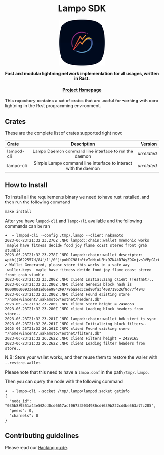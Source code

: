 <div align="center">
  <h1>Lampo SDK</h1>

  <img src="https://github.com/saradurante/lampo.docs/blob/dc0dce971c3052f0e9dd668fdf0c7376b12fee7b/imgs/web/icon-512.png"  width="150" height="150" />


  <p>
    <strong>Fast and modular lightning network implementation for all usages, written in Rust.</strong>
  </p>

  <h4>
    <a href="https://lampo.mintlify.app/">Project Homepage</a>
  </h4>
</div>

This repository contains a set of crates that are useful for working with core lightning in the Rust programming environment.

## Crates

These are the complete list of crates supported right now:

| Crate       | Description                                   | Version     |
|:------------|:---------------------------------------------:|------------:|
| lampod-cli  | Lampo Daemon command line interface to run the daemon | _unrelated_ |
| lampo-cli   | Simple Lampo command line interface to interact with the daemon | _unrelated_ |

## How to Install

To install all the requirements binary we need to 
have rust installed, and then run the following command

```
make install
```

After you have `lampod-cli` and `lampo-cli` available and the following
commands can be ran

```
➜  ~ lampod-cli --config /tmp/.lampo --client nakamoto
2023-06-23T21:32:23.276Z INFO lampod::chain::wallet mnemonic works `maple have fitness decide food joy flame coast stereo front grab stumble`
2023-06-23T21:32:23.278Z INFO lampod::chain::wallet descriptor: wpkh([7622557d/84'/1'/0']tpubDC98fnPtvTdNiuUEHx9ZN4kD7WyZ9XmjvsDVPpG1rQWAGP7xpkxcjLvr8ZqJqC1h2zynykVmtuPo1kzyhQuWtc9eN9sLUDghhrnDipNhpwV/1/*)#cj0v9e6w
✓ Wallet Generated, please store this works in a safe way
 waller-keys  maple have fitness decide food joy flame coast stereo front grab stumble
2023-06-23T21:32:23.280Z INFO client Initializing client (Testnet)..
2023-06-23T21:32:23.280Z INFO client Genesis block hash is 000000000933ea01ad0ee984209779baaec3ced90fa3f408719526f8d77f4943
2023-06-23T21:32:23.280Z INFO client Found existing store "/home/vincent/.nakamoto/testnet/headers.db"
2023-06-23T21:32:23.280Z INFO client Store height = 2438853
2023-06-23T21:32:23.280Z INFO client Loading block headers from store..
2023-06-23T21:32:23.281Z INFO lampod::chain::wallet bdk stert to sync
2023-06-23T21:32:26.261Z INFO client Initializing block filters..
2023-06-23T21:32:26.261Z INFO client Found existing store "/home/vincent/.nakamoto/testnet/filters.db"
2023-06-23T21:32:26.262Z INFO client Filters height = 2429165
2023-06-23T21:32:26.262Z INFO client Loading filter headers from store..

```

N.B: Store your wallet works, and then reuse them to restore the waller with `--restore-wallet`.

Please note that this need to have a `lampo.conf` in the path `/tmp/.lampo`.

Then you can query the node with the following command 

``` 
➜  ~ lampo-cli --socket /tmp/.lampo/lampod.socket getinfo
{
  "node_id": "035b889551a44e502cd0cd6657acf067336034986cd6639b222cd4be563a7fc205",
  "peers": 0,
  "channels": 0
}
```

## Contributing guidelines

Please read our [Hacking guide](/docs/MAINTAINERS.md).
